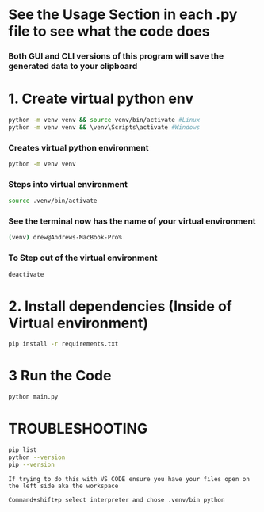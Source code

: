 # See the Usage Section in each .py file to see what the code does
### Both GUI and CLI versions of this program will save the generated data to your clipboard

# 1. Create virtual python env
```bash
python -m venv venv && source venv/bin/activate #Linux
python -m venv venv && \venv\Scripts\activate #Windows
```

### Creates virtual python environment 
```bash
python -m venv venv 
```

### Steps into virtual environment 
```bash
source .venv/bin/activate
```

### See the terminal now has the name of your virtual environment
```bash
(venv) drew@Andrews-MacBook-Pro% 
```

### To Step out of the virtual environment 
```bash
deactivate
```

# 2. Install dependencies (Inside of Virtual environment)
```bash
pip install -r requirements.txt
```

# 3 Run the Code
```bash
python main.py
```

# TROUBLESHOOTING
```bash
pip list
python --version 
pip --version 
```
```plain text
If trying to do this with VS CODE ensure you have your files open on the left side aka the workspace 

Command+shift+p select interpreter and chose .venv/bin python
```
